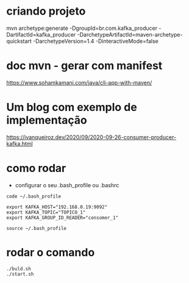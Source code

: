 # criando projeto
mvn archetype:generate -DgroupId=br.com.kafka_producer -DartifactId=kafka_producer -DarchetypeArtifactId=maven-archetype-quickstart -DarchetypeVersion=1.4 -DinteractiveMode=false

# doc mvn - gerar com manifest
https://www.sohamkamani.com/java/cli-app-with-maven/

# Um blog com exemplo de implementação
https://ivanqueiroz.dev/2020/09/2020-09-26-consumer-producer-kafka.html


# como rodar
- configurar o seu .bash_profile ou .bashrc
```shell
code ~/.bash_profile

export KAFKA_HOST="192.168.0.19:9092"
export KAFKA_TOPIC="TOPICO_1"
export KAFKA_GROUP_ID_READER="consomer_1"

source ~/.bash_profile
```

# rodar o comando
```shell
./buld.sh
./start.sh
```
